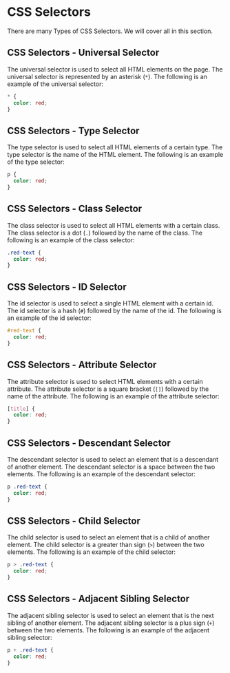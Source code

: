 # CSS Selectors

There are many Types of CSS Selectors. We will cover all in this section.

## CSS Selectors - Universal Selector

The universal selector is used to select all HTML elements on the page. The universal selector is represented by an asterisk (`*`). The following is an example of the universal selector:

```css
* {
  color: red;
}
```

## CSS Selectors - Type Selector

The type selector is used to select all HTML elements of a certain type. The type selector is the name of the HTML element. The following is an example of the type selector:

```css
p {
  color: red;
}
```

## CSS Selectors - Class Selector

The class selector is used to select all HTML elements with a certain class. The class selector is a dot (`.`) followed by the name of the class. The following is an example of the class selector:

```css
.red-text {
  color: red;
}
```

## CSS Selectors - ID Selector

The id selector is used to select a single HTML element with a certain id. The id selector is a hash (`#`) followed by the name of the id. The following is an example of the id selector:

```css
#red-text {
  color: red;
}
```

## CSS Selectors - Attribute Selector

The attribute selector is used to select HTML elements with a certain attribute. The attribute selector is a square bracket (`[]`) followed by the name of the attribute. The following is an example of the attribute selector:

```css
[title] {
  color: red;
}
```

## CSS Selectors - Descendant Selector

The descendant selector is used to select an element that is a descendant of another element. The descendant selector is a space between the two elements. The following is an example of the descendant selector:

```css
p .red-text {
  color: red;
}
```

## CSS Selectors - Child Selector

The child selector is used to select an element that is a child of another element. The child selector is a greater than sign (`>`) between the two elements. The following is an example of the child selector:

```css
p > .red-text {
  color: red;
}
```

## CSS Selectors - Adjacent Sibling Selector

The adjacent sibling selector is used to select an element that is the next sibling of another element. The adjacent sibling selector is a plus sign (`+`) between the two elements. The following is an example of the adjacent sibling selector:

```css
p + .red-text {
  color: red;
}
```
